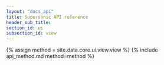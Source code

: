 ```yaml
---
layout: "docs_api"
title: Supersonic API reference
header_sub_title: 
section_id: ui
subsection_id: view
---
```


{% assign method = site.data.core.ui.view.view %}
{% include api_method.md method=method %}
